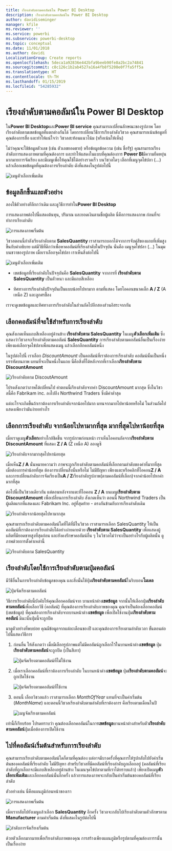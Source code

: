 ```yaml
---
title: เรียงลำดับตามคอลัมน์ใน Power BI Desktop
description: เรียงลำดับตามคอลัมน์ใน Power BI Desktop
author: davidiseminger
manager: kfile
ms.reviewer: ''
ms.service: powerbi
ms.subservice: powerbi-desktop
ms.topic: conceptual
ms.date: 11/01/2018
ms.author: davidi
LocalizationGroup: Create reports
ms.openlocfilehash: 5deca1a92836e442bfa9beeb90fe8a2bc2a74841
ms.sourcegitcommit: c8c126c1b2ab4527a16a4fb8f5208e0f7fa5ff5a
ms.translationtype: HT
ms.contentlocale: th-TH
ms.lasthandoff: 01/15/2019
ms.locfileid: "54285932"
---
```

# <a name="sort-by-column-in-power-bi-desktop"></a>เรียงลำดับตามคอลัมน์ใน Power BI Desktop
ใน**Power BI Desktop**และ**Power BI service** คุณสามารถเปลี่ยนลักษณะของรูปภาพ โดยเรียงลำดับตามเขตข้อมูลที่แตกต่างกันได้ โดยการเปลี่ยนวิธีการเรียงลำดับวิชวล คุณสามารถเน้นข้อมูลที่คุณต้องการสื่อ และทำให้แน่ใจว่า วิชวลสะท้อนแนวโน้ม (หรือเน้นให้เห็น)

ไม่ว่าคุณจะใช้ข้อมูลตัวเลข (เช่น ตัวเลขยอดขาย) หรือข้อมูลข้อความ (เช่น ชื่อรัฐ) คุณสามารถเรียงลำดับการแสดงภาพตามที่คุณต้องการ และทำให้แสดงในแบบที่คุณต้องการ  **Power BI**มีความยืดหยุ่นมากมายการจัดเรียง และมีเมนูเพื่อให้คุณใช้ได้อย่างรวดเร็ว บนวิชวลใดๆ เลือกที่เมนูจุดไข่ปลา (...) แล้วเลือกเขตข้อมูลที่คุณต้องการเรียงลำดับ ดังที่แสดงในรูปต่อไปนี้

![เมนูตัวเลือกเพิ่มเติม](media/desktop-sort-by-column/sortbycolumn_2.png)

## <a name="more-depth-and-an-example"></a>ข้อมูลลึกขึ้นและตัวอย่าง
ลองใช้ตัวอย่างทีลึกกว่าเดิม และดูวิธีการทำใน**Power BI Desktop**

การแสดงภาพต่อไปนี้แสดงต้นทุน, ปริมาณ และยอดเงินตามชื่อผู้ผลิต นี่คือการแสดงภาพ ก่อนที่จะทำการเรียงลำดับ

![การแสดงภาพเริ่มต้น](media/desktop-sort-by-column/sortbycolumn_1.png)

วิชวลตอนนี้กำลังเรียงลำดับตาม **SalesQuantity** เราสามารถบอกได้จากการจับคู่สีของแถบที่เพิ่มสูงขึ้นกับคำอธิบาย แต่มีวิธีที่ดีกว่าเพื่อหาคอลัมน์ที่เรียงลำดับในปัจจุบัน นั่นคือ เมนูจุดไข่ปลา (...) ในมุมบนขวาของรูปภาพ เมื่อเราเลือกจุดไข่ปลา เราเห็นสิ่งต่อไปนี้

![เมนูตัวเลือกเพิ่มเติม](media/desktop-sort-by-column/sortbycolumn_2.png)

* เขตข้อมูลที่เรียงลำดับในปัจจุบันคือ **SalesQuantity** จากการที่ **เรียงลำดับตาม SalesQuantity** เป็นตัวหนา และมีแถบสีเหลือง 

* ทิศทางการเรียงลำดับปัจจุบันเป็นแบบน้อยไปหามาก ตามที่แสดง โดยไอคอนขนาดเล็ก **A / Z** (A เหนือ Z) และลูกศรชี้ลง

เราจะดูเขตข้อมูลและทิศทางการเรียงลำดับในส่วนถัดไปอีกสองส่วนอิสระจากกัน

## <a name="selecting-which-column-to-use-for-sorting"></a>เลือกคอลัมน์ที่จะใช้สำหรับการเรียงลำดับ
คุณสังเกตเห็นแถบสีเหลืองอยู่ด้านข้าง **เรียงลำดับตาม SalesQuantity** ในเมนู**ตัวเลือกเพิ่มเติม** ซึ่งแสดงว่าวิชวลจะเรียงลำดับตามคอลัมน์ **SalesQuantity** การเรียงลำดับตามคอลัมน์อื่นเป็นเรื่องง่าย เพียงแค่เลือกจุดไข่ปลาเพื่อแสดงเมนู แล้วเลือกอีกคอลัมน์หนึ่ง

ในรูปต่อไปนี้ เราเลือก *DiscountAmount* เป็นคอลัมน์ที่เราต้องการเรียงลำดับ คอลัมน์นั้นเป็นหนึ่งบรรทัดบนภาพ แทนที่จะเป็นหนึ่งในแถบ นี่คือสิ่งที่ได้หลังจากที่เราเลือก**เรียงลำดับตาม DiscountAmount**

![เรียงลำดับตาม DiscoutAmount](media/desktop-sort-by-column/sortbycolumn_3.png)

โปรดสังเกตว่าภาพได้เปลี่ยนไป ค่าตอนนี้เรียงลำดับจากค่า DiscountAmount มากสุด ซึ่งในวิชวลนี้คือ Fabrikam inc. ลงไปถึง Northwind Traders ซึ่งมีค่าต่ำสุด 

แต่อะไรจะเกิดขึ้นถ้าเราต้องการเรียงลำดับจากน้อยไปมาก แทนจากมากไปหาน้อยหรือไม่ ในส่วนถัดไปแสดงเพียงว่ามันง่ายอย่างไร

## <a name="selecting-the-sort-order---smallest-to-largest-largest-to-smallest"></a>เลือกการเรียงลำดับ จากน้อยไปหามากที่สุด มากที่สุดไปหาน้อยที่สุด
เมื่อเราดูเมนู**ตัวเลือก**อย่างใกล้ชิดขึ้น จากรูปภาพก่อนหน้า เราเห็นไอคอนถัดจาก**เรียงลำดับตาม DiscountAmount** ที่แสดง **Z / A** (Z เหนือ A) ลองดูซิ

![เรียงลำดับจากมากสุดไปหาน้อยสุด](media/desktop-sort-by-column/sortbycolumn_4.png)

เมื่อเห็น**Z / A** นั่นหมายความว่า ภาพจะถูกเรียงลำดับตามคอลัมน์ที่เลือกตามลำดับของค่าที่มากที่สุดเมื่อต้องการค่าน้อยที่สุด ต้องการเปลี่ยนสิ่งนั้นหรือไม่ ไม่มีปัญหา เพียงแตะหรือคลิกที่ไอคอน**Z / A** และการเปลี่ยนลำดับการจัดเรียงเป็น**A / Z**เรียงลำดับรูปภาพ(ตามคอลัมน์ที่เลือก)จากค่าน้อยไปหาค่ามากที่สุด

ต่อไปนี้เป็นวิชวลเดียวกัน แต่ตอนหลังจากแตะที่ไอคอน **Z / A** บนเมนู**เรียงลำดับตาม DiscountAmount** เพื่อเปลี่ยนการเรียงลำดับ สังเกตเห็นว่า ตอนนี้ Northwind Traders เป็นผู้ผลิตแรกที่แสดงและ Fabrikam Inc. อยู่ที่สุดท้าย - ตรงกันข้ามกับการเรียงลำดับเดิม

![เรียงลำดับจากน้อยสุดไปหามากสุด](media/desktop-sort-by-column/sortbycolumn_5.png)

คุณสามารถเรียงลำดับตามคอลัมน์ใดที่ได้ที่มีในวิชวล เราสามารถเลือก SalesQuantity ให้เป็นคอลัมน์ที่เราต้องการเรียงลำดับได้อย่างง่ายดายด้วย **เรียงลำดับตาม SalesQuantity** เพื่อแสดงผู้ผลิตที่มียอดขายสูงที่สุดก่อน และยังคงรักษาคอลัมน์อื่น ๆ ในวิชวลไม่ว่าจะเป็นอย่างไรกับผู้ผลิตนั้น ดูภาพด้วยการตั้งค่าเหล่านี้

![เรียงลำดับตาม SalesQuantity](media/desktop-sort-by-column/sortbycolumn_6.png)

## <a name="sort-using-the-sort-by-column-button"></a>เรียงลำดับโดยใช้การเรียงลำดับตามปุ่มคอลัมน์
มีวิธีอื่นในการเรียงลำดับข้อมูลของคุณ และสิ่งนั้นใช้ปุ่ม**เรียงลำดับตามคอลัมน์**ในริบบอน**โมเดล**

![ปุ่มจัดเรียงตามคอลัมน์](media/desktop-sort-by-column/sortbycolumn_8.png)

วิธีการเรียงลำดับนี้บังคับให้คุณเลือกคอลัมน์จาก บานหน้าต่าง**เขตข้อมูล** จากนั้นให้เลือกปุ่ม**เรียงลำดับตามคอลัมน์**เพื่อเลือกวิธี (่คอลัมน์) ที่คุณต้องการเรียงลำดับภาพของคุณ คุณจำเป็นต้องเลือกคอลัมน์ (เขตข้อมูล) ที่คุณต้องการเรียงลำดับจากบานหน้าต่าง**เขตข้อมูล** เพื่อเปิดใช้งานปุ่ม**เรียงลำดับตามคอลัมน์** มิฉะนั้นปุ่มนี้จะถูกปิด

มาดูตัวอย่างที่พบบ่อย คุณมีข้อมูลจากแต่ละเดือนของปี และคุณต้องการเรียงตามลำดับเวลา ขั้นตอนต่อไปนี้แสดงวิธีการ

1. ก่อนอื่น ให้สังเกตว่า เมื่อมีเลือกรูปภาพแต่ไม่มีคอลัมน์ถูกเลือกไว้ในบานหน้าต่าง**เขตข้อมูล** ปุ่ม**เรียงลำดับตามคอลัมน์**จะถูกปิด (เป็นสีเทา)
   
   ![ปุ่มจัดเรียงตามคอลัมน์ที่ไม่ใช้งาน](media/desktop-sort-by-column/sortbycolumn_9.png)

2. เมื่อเราเลือกคอลัมน์ที่เราต้องการเรียงลำดับ ในบานหน้าต่าง**เขตข้อมูล** ปุ่ม**เรียงลำดับตามคอลัมน์**จะถูกเปิดใช้งาน
   
   ![ปุ่มจัดเรียงตามคอลัมน์ที่ใช้งาน](media/desktop-sort-by-column/sortbycolumn_10.png)
3. ตอนนี้ เลือกวิชวลแล้ว เราสามารถเลือก *MonthOfYear* แทนที่จะเป็นค่าเริ่มต้น (*MonthName*) และตอนนี้วิชวลเรียงลำดับตามลำดับที่เราต้องการ คือเรียงตามเดือนในปี
   
   ![เมนูจัดเรียงตามคอลัมน์](media/desktop-sort-by-column/sortbycolumn_11.png)

เท่านี้ก็เรียบร้อย โปรดทราบว่า คุณต้องเลือกคอลัมน์ในการ**เขตข้อมูล**บานหน้าต่างสำหรับตัว**เรียงลำดับตามคอลัมน์**ปุ่มเมื่อต้องการเปิดใช้งาน

## <a name="getting-back-to-default-column-for-sorting"></a>ไปที่คอลัมน์เริ่มต้นสำหรับการเรียงลำดับ
คุณสามารถเรียงลำดับตามคอลัมน์ใดก็ตามที่คุณต้อง แต่อาจมีบางครั้งที่คุณการให้รูปกลับไปยังค่าเริ่มต้นของคอลัมน์ที่เรียงลำดับ ไม่มีปัญหา สำหรับวิชวลที่มีคอลัมน์ที่เรียงลำดับถูกเลือกอยู่ (คอลัมน์ที่เรียงลำดับที่ถูกเลือกจะมีแถบสีเหลืองอยู่ด้านข้าง ในเมนจุดไข่ปลาตามที่เราได้ทราบแล้ว) เพียงเปิดเมนู**ตัวเลือกเพิ่มเติม**และเลือกคอลัมน์นั้นอีกครั้ง แล้วการแสดงภาพจะกลับเป็นค่าเริ่มต้นของคอลัมน์ที่เรียงลำดับ

ตัวอย่างเช่น นี่คือแผนภูมิก่อนหน้าของเรา

![การแสดงภาพเริ่มต้น](media/desktop-sort-by-column/sortbycolumn_6.png)

เมื่อเรากลับไปยังเมนูแล้วเลือก **SalesQuantity** อีกครั้ง วิชวลจะกลับไปเรียงลำดับตามตัวอักษรตาม **Manufacturer** ตามค่าเริ่มต้น ดังที่แสดงในรูปต่อไปนี้

![ลำดับการจัดเรียงเริ่มต้น](media/desktop-sort-by-column/sortbycolumn_7.png)

ด้วยตัวเลือกมากมายเพื่อเรียงลำดับภาพของคุณ การสร้างเพียงแผนภูมิหรือรูปตามที่คุณต้องการรนั้นเป็นเรื่องง่าย

